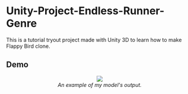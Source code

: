 # Unity-Project-Endless-Runner-Genre
This is a tutorial tryout project made with Unity 3D to learn how to make Flappy Bird clone.

## Demo
<p align="center">
  <img src="Demo/Flappy_Bird_Clone.gif"><br/>
  <i>An example of my model's output.</i>
</p>
